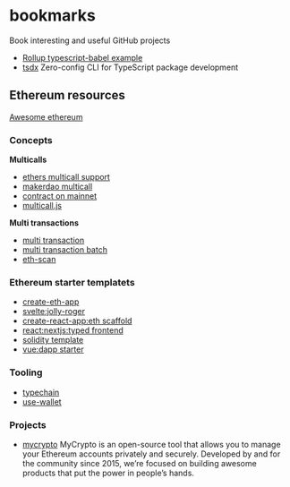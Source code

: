 # bookmarks
Book interesting and useful GitHub projects

* [Rollup typescript-babel example](https://github.com/eenagy/rollup-typescript-babel)
* [tsdx](https://tsdx.io/) Zero-config CLI for TypeScript package development


## Ethereum resources

[Awesome ethereum](https://github.com/bekatom/awesome-ethereum)

### Concepts

**Multicalls**

* [ethers multicall support](https://github.com/ethers-io/ethers.js/issues/788)
* [makerdao multicall](https://github.com/makerdao/multicall)
* [contract on mainnet](https://etherscan.io/address/0xeefBa1e63905eF1D7ACbA5a8513c70307C1cE441#code)
* [multicall.js](https://github.com/makerdao/multicall.js)

**Multi transactions**

* [multi transaction](https://github.com/archerdao/archer-core/blob/bd3968ece10febe33abd91a11e1c39f2d0475d25/contracts/lib/Trader.sol#L168)
* [multi transaction batch](https://github.com/rstormsf/multisender)
* [eth-scan](https://github.com/MyCryptoHQ/eth-scan)


### Ethereum starter templatets

* [create-eth-app](https://github.com/PaulRBerg/create-eth-app)
* [svelte:jolly-roger](https://github.com/wighawag/jolly-roger)
* [create-react-app:eth scaffold](https://github.com/austintgriffith/scaffold-eth)
* [react:nextjs:typed frontend](https://github.com/adrianmcli/dapp-boilerplate)
* [solidity template](https://github.com/paulrberg/solidity-template)
* [vue:dapp starter](https://github.com/chiangmaidapps/dapp-starter-kit)

### Tooling

* [typechain](https://github.com/ethereum-ts/TypeChain)
* [use-wallet](https://github.com/aragon/use-wallet)

### Projects

* [mycrypto](https://mycrypto.com/)
MyCrypto is an open-source tool that allows you to manage your Ethereum accounts privately and securely. Developed by and for the community since 2015, we’re focused on building awesome products that put the power in people’s hands. 
